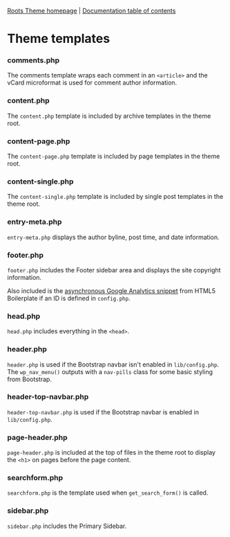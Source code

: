 [Roots Theme homepage](http://www.rootstheme.com/) | [Documentation
table of contents](README.md)

# Theme templates

### comments.php

The comments template wraps each comment in an `<article>` and the vCard microformat is used for comment author information. 

### content.php

The `content.php` template is included by archive templates in the theme root.

### content-page.php

The `content-page.php` template is included by page templates in the theme root.

### content-single.php

The `content-single.php` template is included by single post templates in the theme root.

### entry-meta.php

`entry-meta.php` displays the author byline, post time, and date information.

### footer.php

`footer.php` includes the Footer sidebar area and displays the site copyright information.

Also included is the [asynchronous Google Analytics snippet](http://mathiasbynens.be/notes/async-analytics-snippet) from HTML5 Boilerplate if an ID is defined in `config.php`.

### head.php

`head.php` includes everything in the `<head>`.

### header.php

`header.php` is used if the Bootstrap navbar isn't enabled in `lib/config.php`. The `wp_nav_menu()` outputs with a `nav-pills` class for some basic styling from Bootstrap.

### header-top-navbar.php

`header-top-navbar.php` is used if the Bootstrap navbar is enabled in `lib/config.php`.

### page-header.php

`page-header.php` is included at the top of files in the theme root to display the `<h1>` on pages before the page content.

### searchform.php

`searchform.php` is the template used when `get_search_form()` is called.

### sidebar.php

`sidebar.php` includes the Primary Sidebar.
